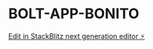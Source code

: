 # BOLT-APP-BONITO

[Edit in StackBlitz next generation editor ⚡️](https://stackblitz.com/~/github.com/GuiHenriqueBR/BOLT-APP-BONITO)